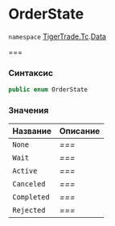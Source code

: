 # OrderState

`namespace` [TigerTrade.Tc](../).[Data](./)

\===

### Синтаксис

```csharp
public enum OrderState
```

### Значения

| Название    | Описание |
| ----------- | -------- |
| `None`      | _===_    |
| `Wait`      | _===_    |
| `Active`    | _===_    |
| `Canceled`  | _===_    |
| `Completed` | _===_    |
| `Rejected`  | _===_    |
